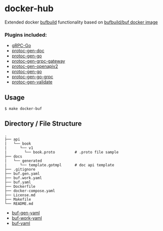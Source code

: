 # docker-hub

Extended docker [bufbuild](https://docs.buf.build/installation#using-the-docker-image) functionality based on [bufbuild/buf docker image](https://hub.docker.com/r/bufbuild/buf)

### Plugins included: 
- [gRPC-Go](google.golang.org/grpc)
- [protoc-gen-doc](https://github.com/pseudomuto/protoc-gen-doc)
- [protoc-gen-go](https://pkg.go.dev/github.com/golang/protobuf/protoc-gen-go)
- [protoc-gen-grpc-gateway](github.com/grpc-ecosystem/grpc-gateway)
- [protoc-gen-openapiv2](github.com/grpc-ecosystem/grpc-gateway)
- [protoc-gen-go](google.golang.org/protobuf/cmd/protoc-gen-go)
- [protoc-gen-go-grpc](google.golang.org/grpc/cmd/protoc-gen-go-grpc)
- [protoc-gen-validate](github.com/envoyproxy/protoc-gen-validate)


## Usage

```
$ make docker-buf
```


## Directory / File Structure

```
.
├── api
|   └── book
|      └── v1
|        └── book.proto         # .proto file sample
├── docs
|   └── generated
|      └── template.gotmpl      # doc api template
├── .gitignore
├── buf.gen.yaml 
├── buf.work.yaml 
├── buf.yaml
├── Dockerfile
├── docker-compose.yaml
├── License.md
├── Makefile
└── README.md
```

- [buf-gen-yaml](https://docs.buf.build/configuration/v1/buf-gen-yaml)
- [buf-work-yaml](https://docs.buf.build/configuration/v1/buf-work-yaml)
- [buf-yaml](https://docs.buf.build/configuration/v1/buf-yaml)
